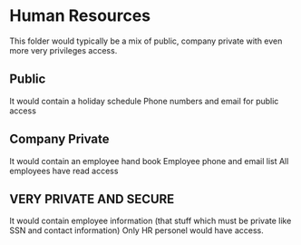 # Human Resources
This folder would typically be a mix of public, company private with even more very privileges access.

## Public
It would contain a holiday schedule
Phone numbers and email for public access

## Company Private
It would contain an employee hand book
Employee phone and email list
All employees have read access

## VERY PRIVATE AND SECURE
It would contain employee information (that stuff which must be private like SSN and contact information)
Only HR personel would have access.
